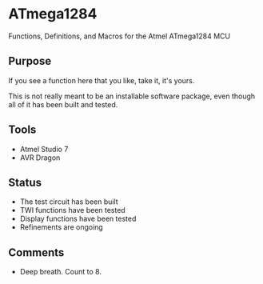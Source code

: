 # ATmega1284
Functions, Definitions, and Macros for the Atmel ATmega1284 MCU
## Purpose
If you see a function here that you like, take it, it's yours.

This is not really meant to be an installable software package, even though all of it has been built and tested.
## Tools
- Atmel Studio 7
- AVR Dragon
## Status
- The test circuit has been built
- TWI functions have been tested
- Display functions have been tested
- Refinements are ongoing
## Comments
- Deep breath. Count to 8.
